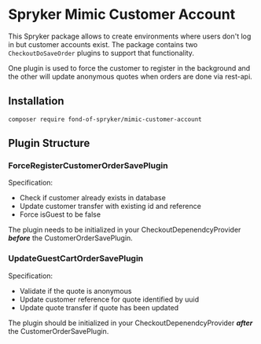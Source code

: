# Spryker Mimic Customer Account

This Spryker package allows to create environments where users don't log in but customer accounts exist.
The package contains two `CheckoutDoSaveOrder` plugins to support that functionality.

One plugin is used to force the customer to register in the background and the other will update anonymous quotes when orders are done via rest-api.

## Installation

```
composer require fond-of-spryker/mimic-customer-account
```

## Plugin Structure

### ForceRegisterCustomerOrderSavePlugin
Specification:
* Check if customer already exists in database
* Update customer transfer with existing id and reference
* Force isGuest to be false

The plugin needs to be initialized in your CheckoutDepenendcyProvider _**before**_ the CustomerOrderSavePlugin.

### UpdateGuestCartOrderSavePlugin
Specification:
* Validate if the quote is anonymous
* Update customer reference for quote identified by uuid
* Update quote transfer if quote has been updated

The plugin should be initialized in your CheckoutDepenendcyProvider _**after**_ the CustomerOrderSavePlugin.
